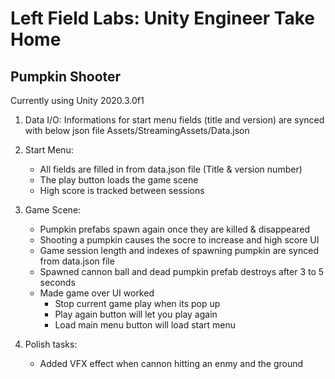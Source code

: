 # Left Field Labs: Unity Engineer Take Home

## Pumpkin Shooter

Currently using Unity 2020.3.0f1

1. Data I/O:
	Informations for start menu fields (title and version) are synced with below json file
	Assets/StreamingAssets/Data.json

2. Start Menu:
	- All fields are filled in from data.json file (Title & version number)
	- The play button loads the game scene
	- High score is tracked between sessions

3. Game Scene:
	- Pumpkin prefabs spawn again once they are killed & disappeared
	- Shooting a pumpkin causes the socre to increase and high score UI
	- Game session length and indexes of spawning pumpkin are  synced from data.json file
	- Spawned cannon ball and dead pumpkin prefab destroys after 3 to 5 seconds
	- Made game over UI worked
		* Stop current game play when its pop up
		* Play again button will let you play again
		* Load main menu button will load start menu

4. Polish tasks:
	- Added VFX effect when cannon hitting an enmy and the ground
